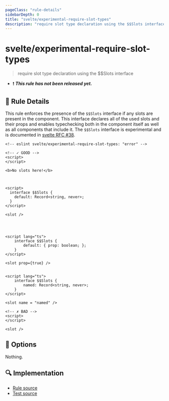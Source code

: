 ```yaml
---
pageClass: "rule-details"
sidebarDepth: 0
title: "svelte/experimental-require-slot-types"
description: "require slot type declaration using the $$Slots interface"
---
```


# svelte/experimental-require-slot-types

> require slot type declaration using the $$Slots interface

- :exclamation: <badge text="This rule has not been released yet." vertical="middle" type="error"> **_This rule has not been released yet._** </badge>

## :book: Rule Details

This rule enforces the presence of the `$$Slots` interface if any slots are present in the component. This interface declares all of the used slots and their props and enables typechecking both in the component itself as well as all components that include it.
The  `$$Slots` interface is experimental and is documented in [svelte RFC #38](https://github.com/dummdidumm/rfcs/blob/ts-typedefs-within-svelte-components/text/ts-typing-props-slots-events.md#typing-slots).

<ESLintCodeBlock>

<!--eslint-skip-->

```svelte
<!-- eslint svelte/experimental-require-slot-types: "error" -->

<!-- ✓ GOOD -->
<script>
</script>

<b>No slots here!</b>



<script>
  interface $$Slots {
    default: Record<string, never>;
  }
</script>

<slot />




<script lang="ts">
    interface $$Slots {
        default: { prop: boolean; };
    }
</script>

<slot prop={true} />


<script lang="ts">
    interface $$Slots {
        named: Record<string, never>;
    }
</script>

<slot name = "named" />

<!-- ✗ BAD -->
<script>
</script>

<slot />
```

</ESLintCodeBlock>

## :wrench: Options

Nothing.

## :mag: Implementation

- [Rule source](https://github.com/ota-meshi/eslint-plugin-svelte/blob/main/src/rules/experimental-require-slot-types.ts)
- [Test source](https://github.com/ota-meshi/eslint-plugin-svelte/blob/main/tests/src/rules/experimental-require-slot-types.ts)
